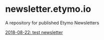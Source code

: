 # newsletter.etymo.io 

A repository for published Etymo Newsletters

[2018-08-22: test newsletter](2018-08-22/index.html)
